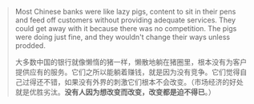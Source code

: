> Most Chinese banks were like lazy pigs, content to sit in their pens and feed off customers without providing adequate services. They could get away with it because there was no competition. The pigs were doing just fine, and they wouldn't change their ways unless prodded.
>
> 大多数中国的银行就像懒惰的猪一样，懒散地躺在猪圈里，根本没有为客户提供应有的服务。它们之所以能躺着赚钱，就是因为没有竞争。它们觉得自己过得还不错，如果没有外界的刺激它们根本不会改变。（市场经济的好处就是优胜劣汰。**没有人因为想改变而改变，改变都是迫不得已**。）
